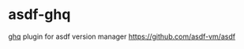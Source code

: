 # asdf-ghq
[ghq](https://github.com/motemen/ghq) plugin for asdf version manager https://github.com/asdf-vm/asdf
